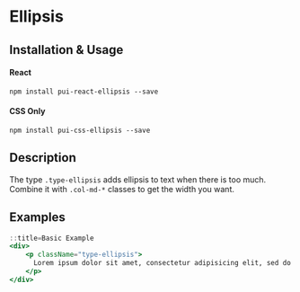 # Ellipsis

## Installation & Usage

#### React
`npm install pui-react-ellipsis --save`

#### CSS Only
`npm install pui-css-ellipsis --save`

## Description
The type `.type-ellipsis` adds ellipsis to text when there is too much. Combine it with `.col-md-*` classes to get the width you want.

## Examples


```jsx
::title=Basic Example
<div>
    <p className="type-ellipsis">
      Lorem ipsum dolor sit amet, consectetur adipisicing elit, sed do eiusmod tempor incididunt ut labore et dolore magna aliqua. Ut enim ad minim veniam, quis nostrud exercitation ullamco laboris nisi ut aliquip ex ea commodo consequat. Duis aute irure dolor in reprehenderit in voluptate velit esse cillum dolore eu fugiat nulla pariatur. Excepteur sint occaecat cupidatat non proident, sunt in culpa qui officia deserunt mollit anim id est laborum.
    </p>
</div>
```

